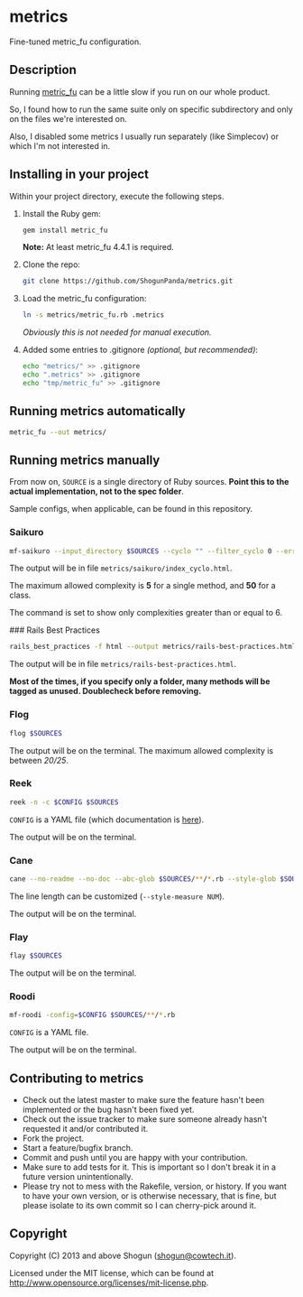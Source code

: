 # metrics

Fine-tuned metric_fu configuration.

## Description

Running [metric_fu](https://github.com/metric_fu/metric_fu) can be a little slow if you run on our whole product. 

So, I found how to run the same suite only on specific subdirectory and only on the files we're interested on.

Also, I disabled some metrics I usually run separately (like Simplecov) or which I'm not interested in.

## Installing in your project

Within your project directory, execute the following steps.

1. Install the Ruby gem:
  
    ```bash
    gem install metric_fu
    ```

    **Note:** At least metric_fu 4.4.1 is required.

1. Clone the repo:

    ```bash
    git clone https://github.com/ShogunPanda/metrics.git
    ```

1. Load the metric_fu configuration:

    ```bash
    ln -s metrics/metric_fu.rb .metrics
    ```

    *Obviously this is not needed for manual execution.*

1. Added some entries to .gitignore *(optional, but recommended)*:

    ```bash
    echo "metrics/" >> .gitignore
    echo ".metrics" >> .gitignore
    echo "tmp/metric_fu" >> .gitignore
    ```

## Running metrics automatically

```bash
metric_fu --out metrics/
```

## Running metrics manually

From now on, `SOURCE` is a single directory of Ruby sources. **Point this to the actual implementation, not to the spec folder**.

Sample configs, when applicable, can be found in this repository.

### Saikuro

```bash
mf-saikuro --input_directory $SOURCES --cyclo "" --filter_cyclo 0 --error_cyclo 6 --formater text --output_directory metrics/saikuro --input_directory $SOURCES
```

The output will be in file `metrics/saikuro/index_cyclo.html`.

The maximum allowed complexity is **5** for a single method, and **50** for a class. 

The command is set to show only complexities greater than or equal to 6.

### Rails Best Practices

```bash
rails_best_practices -f html --output metrics/rails-best-practices.html $SOURCES
```

The output will be in file `metrics/rails-best-practices.html`. 

**Most of the times, if you specify only a folder, many methods will be tagged as unused. Doublecheck before removing.**

### Flog

```bash
flog $SOURCES
```

The output will be on the terminal. The maximum allowed complexity is between *20/25*.

### Reek

```bash
reek -n -c $CONFIG $SOURCES
```

`CONFIG` is a YAML file (which documentation is [here](https://github.com/troessner/reek/wiki/Configuration-Files)).

The output will be on the terminal.

### Cane

```bash
cane --no-readme --no-doc --abc-glob $SOURCES/**/*.rb --style-glob $SOURCES/**/*.rb
```

The line length can be customized (`--style-measure NUM`).

The output will be on the terminal.

### Flay

```bash
flay $SOURCES
```

The output will be on the terminal.

### Roodi

```bash
mf-roodi -config=$CONFIG $SOURCES/**/*.rb
```

`CONFIG` is a YAML file.

The output will be on the terminal.

## Contributing to metrics

* Check out the latest master to make sure the feature hasn't been implemented or the bug hasn't been fixed yet.
* Check out the issue tracker to make sure someone already hasn't requested it and/or contributed it.
* Fork the project.
* Start a feature/bugfix branch.
* Commit and push until you are happy with your contribution.
* Make sure to add tests for it. This is important so I don't break it in a future version unintentionally.
* Please try not to mess with the Rakefile, version, or history. If you want to have your own version, or is otherwise necessary, that is fine, but please isolate to its own commit so I can cherry-pick around it.

## Copyright

Copyright (C) 2013 and above Shogun (shogun@cowtech.it).

Licensed under the MIT license, which can be found at http://www.opensource.org/licenses/mit-license.php.